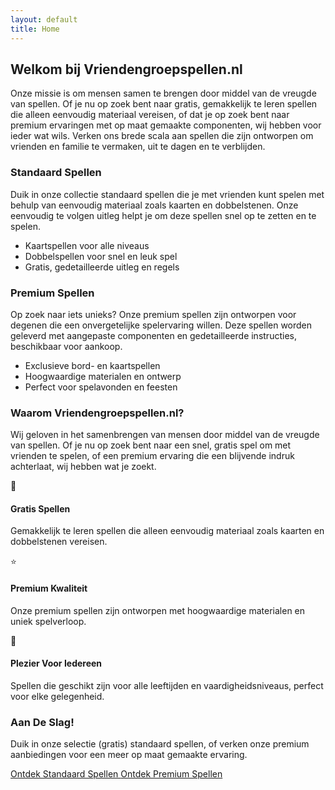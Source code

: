 ```yaml
---
layout: default
title: Home
---
```


<!-- Uitleg van de Website -->
<section class="bg-gray-100 py-12">
  <div class="max-w-7xl mx-auto px-4 sm:px-6 lg:px-8 text-center">
    <h2 class="text-4xl font-extrabold text-gray-900 mb-4">Welkom bij Vriendengroepspellen.nl</h2>
    <p class="text-xl text-gray-600 mb-8">
      Onze missie is om mensen samen te brengen door middel van de vreugde van spellen. Of je nu op zoek bent naar gratis, gemakkelijk te leren spellen
      die alleen eenvoudig materiaal vereisen, of dat je op zoek bent naar premium ervaringen met op maat gemaakte componenten, wij hebben voor ieder wat wils.
      Verken ons brede scala aan spellen die zijn ontworpen om vrienden en familie te vermaken, uit te dagen en te verblijden.
    </p>
  </div>
</section>

<!-- Beschrijving van de Standaard en Premium Secties -->
<section class="bg-white py-16">
  <div class="max-w-7xl mx-auto px-4 sm:px-6 lg:px-8">
    <div class="grid grid-cols-1 md:grid-cols-2 gap-12">
      <!-- Gratis Spellen Sectie -->
      <div>
        <h3 class="text-2xl font-bold text-gray-900 mb-4">Standaard Spellen</h3>
        <p class="text-lg text-gray-700 mb-6">
          Duik in onze collectie standaard spellen die je met vrienden kunt spelen met behulp van eenvoudig materiaal zoals kaarten en dobbelstenen. 
          Onze eenvoudig te volgen uitleg helpt je om deze spellen snel op te zetten en te spelen.
        </p>
        <ul class="list-disc pl-5 text-gray-700">
          <li>Kaartspellen voor alle niveaus</li>
          <li>Dobbelspellen voor snel en leuk spel</li>
          <li>Gratis, gedetailleerde uitleg en regels</li>
        </ul>
      </div>
      <!-- Premium Spellen Sectie -->
      <div>
        <h3 class="text-2xl font-bold text-gray-900 mb-4">Premium Spellen</h3>
        <p class="text-lg text-gray-700 mb-6">
          Op zoek naar iets unieks? Onze premium spellen zijn ontworpen voor degenen die een onvergetelijke spelervaring willen. 
          Deze spellen worden geleverd met aangepaste componenten en gedetailleerde instructies, beschikbaar voor aankoop.
        </p>
        <ul class="list-disc pl-5 text-gray-700">
          <li>Exclusieve bord- en kaartspellen</li>
          <li>Hoogwaardige materialen en ontwerp</li>
          <li>Perfect voor spelavonden en feesten</li>
        </ul>
      </div>
    </div>
  </div>
</section>

<!-- Waarom Voor Ons Kiezen Sectie -->
<section class="bg-gray-50 py-16">
  <div class="max-w-7xl mx-auto px-4 sm:px-6 lg:px-8 text-center">
    <h3 class="text-3xl font-bold text-gray-900 mb-6">Waarom Vriendengroepspellen.nl?</h3>
    <p class="text-lg text-gray-600 mb-12">
      Wij geloven in het samenbrengen van mensen door middel van de vreugde van spellen. Of je nu op zoek bent naar een snel, gratis spel om met vrienden te spelen,
      of een premium ervaring die een blijvende indruk achterlaat, wij hebben wat je zoekt.
    </p>
    <div class="grid grid-cols-1 sm:grid-cols-3 gap-8">
      <div>
        <div class="bg-blue-500 rounded-full w-16 h-16 mx-auto mb-4 flex items-center justify-center text-white text-2xl font-bold">🎲</div>
        <h4 class="text-xl font-bold text-gray-900">Gratis Spellen</h4>
        <p class="text-gray-600">Gemakkelijk te leren spellen die alleen eenvoudig materiaal zoals kaarten en dobbelstenen vereisen.</p>
      </div>
      <div>
        <div class="bg-gray-800 rounded-full w-16 h-16 mx-auto mb-4 flex items-center justify-center text-white text-2xl font-bold">⭐</div>
        <h4 class="text-xl font-bold text-gray-900">Premium Kwaliteit</h4>
        <p class="text-gray-600">Onze premium spellen zijn ontworpen met hoogwaardige materialen en uniek spelverloop.</p>
      </div>
      <div>
        <div class="bg-green-500 rounded-full w-16 h-16 mx-auto mb-4 flex items-center justify-center text-white text-2xl font-bold">🎉</div>
        <h4 class="text-xl font-bold text-gray-900">Plezier Voor Iedereen</h4>
        <p class="text-gray-600">Spellen die geschikt zijn voor alle leeftijden en vaardigheidsniveaus, perfect voor elke gelegenheid.</p>
      </div>
    </div>
  </div>
</section>

<!-- Begin Vandaag Sectie -->
<section class="bg-white py-16">
  <div class="max-w-7xl mx-auto px-4 sm:px-6 lg:px-8 text-center">
    <h3 class="text-3xl font-bold text-gray-900 mb-6">Aan De Slag!</h3>
    <p class="text-lg text-gray-600 mb-12">
      Duik in onze selectie (gratis) standaard spellen, of verken onze premium aanbiedingen voor een meer op maat gemaakte ervaring.
    </p>
    <div class="flex justify-center space-x-4">
      <a href="{{ '/standaard/' | relative_url }}" class="bg-blue-500 hover:bg-blue-600 text-white font-semibold py-3 px-6 rounded-lg">
        Ontdek Standaard Spellen
      </a>
      <a href="{{ '/premium/' | relative_url }}" class="bg-gray-800 hover:bg-gray-900 text-white font-semibold py-3 px-6 rounded-lg">
        Ontdek Premium Spellen
      </a>
    </div>
  </div>
</section>
